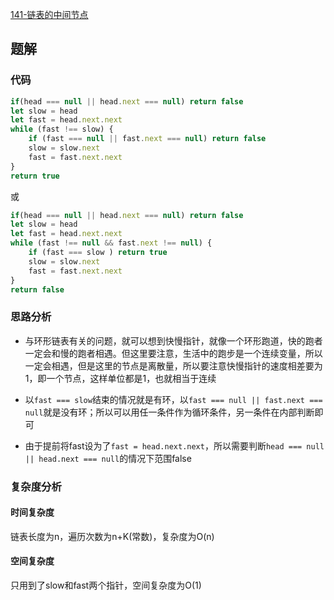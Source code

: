[141-链表的中间节点](https://leetcode-cn.com/problems/linked-list-cycle/)

## 题解

### 代码
```js
if(head === null || head.next === null) return false
let slow = head
let fast = head.next.next
while (fast !== slow) {
    if (fast === null || fast.next === null) return false
    slow = slow.next
    fast = fast.next.next
}
return true
```
或
```js
if(head === null || head.next === null) return false
let slow = head
let fast = head.next.next
while (fast !== null && fast.next !== null) {
    if (fast === slow ) return true
    slow = slow.next
    fast = fast.next.next
}
return false  
```

### 思路分析
* 与环形链表有关的问题，就可以想到快慢指针，就像一个环形跑道，快的跑者一定会和慢的跑者相遇。但这里要注意，生活中的跑步是一个连续变量，所以一定会相遇，但是这里的节点是离散量，所以要注意快慢指针的速度相差要为1，即一个节点，这样单位都是1，也就相当于连续

* 以`fast === slow`结束的情况就是有环，以`fast === null || fast.next === null`就是没有环；所以可以用任一条件作为循环条件，另一条件在内部判断即可

* 由于提前将fast设为了`fast = head.next.next`，所以需要判断`head === null || head.next === null`的情况下范围false

### 复杂度分析
#### 时间复杂度
链表长度为n，遍历次数为n+K(常数)，复杂度为O(n)
#### 空间复杂度
只用到了slow和fast两个指针，空间复杂度为O(1)